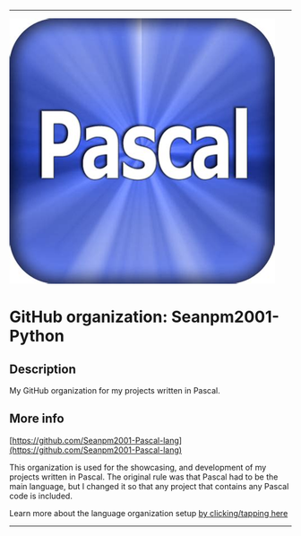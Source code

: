 
***

![Programming-republic-of-Pascal.png failed to load. The file may be missing or corrupt. Check the file path for errors first.](/AdditionalInfo/1/Seanpm2001-Pascal-lang/PascalLogo.jpeg)

# GitHub organization: Seanpm2001-Python

## Description

My GitHub organization for my projects written in Pascal.

## More info

[https://github.com/Seanpm2001-Pascal-lang](https://github.com/Seanpm2001-Pascal-lang)

This organization is used for the showcasing, and development of my projects written in Pascal. The original rule was that Pascal had to be the main language, but I changed it so that any project that contains any Pascal code is included.

Learn more about the language organization setup [by clicking/tapping here](/AdditionalInfo/LanguageOrgs/README.md)

***
